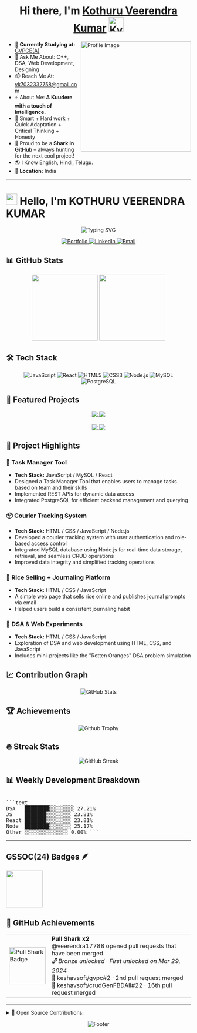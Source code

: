 <h1 align="center"> Hi there, I'm <a href="https://www.linkedin.com/in/veerendra-kumar-kothuru">Kothuru Veerendra Kumar</a> <img height="40" alt="Kyubey" src="https://raw.githubusercontent.com/innng/innng/master/assets/kyubey.gif"/></h1>

<img align="right" src="https://github.com/SankshipthShetty/SankshipthShetty/assets/99337968/2bd05422-3a3b-4d7c-94a1-7cdb584c09d7" alt="Profile Image" width="300"/>

- 🌱 **Currently Studying at:** [GVPCE(A)](https://gvpce.ac.in/)<br>
- 💬 Ask Me About: C++, DSA, Web Development, Designing<br>
- 📫 Reach Me At: [vk7032332758@gmail.com](mailto:vk7032332758@gmail.com)<br>
- ⚡ About Me: **A Kuudere with a touch of intelligence.**<br>
- 💎 Smart + Hard work + Quick Adaptation + Critical Thinking + Honesty<br>
- 🦈 Proud to be a **Shark in GitHub** – always hunting for the next cool project!<br>
- 🌎 I Know English, Hindi, Telugu.<br>
- 📍 **Location:** India<br>

---

# <img src="https://raw.githubusercontent.com/MartinHeinz/MartinHeinz/master/wave.gif" width="30px"> Hello, I'm KOTHURU VEERENDRA KUMAR

<div align="center">
  <img src="https://readme-typing-svg.herokuapp.com?font=Fira+Code&pause=1000&width=435&lines=Full+Stack+Developer;JavaScript+Enthusiast;Always+Learning+New+Technologies;Building+Web+Solutions" alt="Typing SVG" />
</div>

<p align="center">
  <a href="[porfolio](https://veerendra17788.github.io/my-portfolio/)">
    <img alt="Portfolio" src="https://img.shields.io/badge/Website-YourWebsite-blue?style=flat-square&logo=google-chrome">
  </a>
  <a href="https://linkedin.com/in/yourprofile">
    <img alt="LinkedIn" src="https://img.shields.io/badge/LinkedIn-YourName-blue?style=flat-square&logo=linkedin">
  </a>
  <a href="mailto:vk7032332758@gmail.com">
    <img alt="Email" src="https://img.shields.io/badge/Email-youremail@example.com-blue?style=flat-square&logo=gmail">
  </a>
</p>

## 📊 GitHub Stats

<div align="center">
  <img height="180em" src="https://github-readme-stats.vercel.app/api?username=veerendra17788&show_icons=true&theme=tokyonight&include_all_commits=true&count_private=true"/>
  <img height="180em" src="https://github-readme-stats.vercel.app/api/top-langs/?username=veerendra17788&layout=compact&langs_count=7&theme=tokyonight"/>
</div>


## 🛠️ Tech Stack

<div align="center">
  <img alt="JavaScript" src="https://img.shields.io/badge/JavaScript-F7DF1E?style=for-the-badge&logo=javascript&logoColor=black">
  <img alt="React" src="https://img.shields.io/badge/React-20232A?style=for-the-badge&logo=react&logoColor=61DAFB">
  <img alt="HTML5" src="https://img.shields.io/badge/HTML5-E34F26?style=for-the-badge&logo=html5&logoColor=white">
  <img alt="CSS3" src="https://img.shields.io/badge/CSS3-1572B6?style=for-the-badge&logo=css3&logoColor=white">
  <img alt="Node.js" src="https://img.shields.io/badge/Node.js-43853D?style=for-the-badge&logo=node.js&logoColor=white">
  <img alt="MySQL" src="https://img.shields.io/badge/MySQL-00000F?style=for-the-badge&logo=mysql&logoColor=white">
  <img alt="PostgreSQL" src="https://img.shields.io/badge/PostgreSQL-316192?style=for-the-badge&logo=postgresql&logoColor=white">
</div>

## 🚀 Featured Projects

<div align="center">
  <a href="https://github.com/veerendra17788/task-manager">
    <img align="center" src="https://github-readme-stats.vercel.app/api/pin/?username=veerendra17788&repo=TaskManager-V3&theme=tokyonight" />
  </a>
  <a href="https://github.com/veerendra17788/courier-tracking">
    <img align="center" src="https://github-readme-stats.vercel.app/api/pin/?username=veerendra17788&repo=courior&theme=tokyonight" />
  </a>
</div>
<br>
<div align="center">
  <a href="https://github.com/veerendra17788/rice-journal">
    <img align="center" src="https://github-readme-stats.vercel.app/api/pin/?username=veerendra17788&repo=RealRiceProject&theme=tokyonight" />
  </a>
  <a href="https://github.com/veerendra17788/dsa-experiments">
    <img align="center" src="https://github-readme-stats.vercel.app/api/pin/?username=veerendra17788&repo=R-Orange&theme=tokyonight" />
  </a>
</div>

## 📌 Project Highlights

### 🧠 Task Manager Tool
- **Tech Stack:** JavaScript / MySQL / React
- Designed a Task Manager Tool that enables users to manage tasks based on team and their skills
- Implemented REST APIs for dynamic data access
- Integrated PostgreSQL for efficient backend management and querying

### 📦 Courier Tracking System
- **Tech Stack:** HTML / CSS / JavaScript / Node.js
- Developed a courier tracking system with user authentication and role-based access control
- Integrated MySQL database using Node.js for real-time data storage, retrieval, and seamless CRUD operations
- Improved data integrity and simplified tracking operations

### 🍚 Rice Selling + Journaling Platform
- **Tech Stack:** HTML / CSS / JavaScript
- A simple web page that sells rice online and publishes journal prompts via email
- Helped users build a consistent journaling habit

### 🧪 DSA & Web Experiments
- **Tech Stack:** HTML / CSS / JavaScript
- Exploration of DSA and web development using HTML, CSS, and JavaScript
- Includes mini-projects like the "Rotten Oranges" DSA problem simulation

## 📈 Contribution Graph

<div align="center">
  <img src="https://github-readme-stats.vercel.app/api?username=veerendra17788&show_icons=true&theme=tokyonight&count_private=true&hide_title=true&hide_border=true" alt="GitHub Stats" />
</div>

## 🏆 Achievements

<div align="center">
  <p>
    <img src="https://github-profile-trophy.vercel.app/?username=veerendra17788&theme=onedark&no-frame=true&row=1&&margin-w=20&no-bg=true" alt="Github Trophy" />
  </p>
</div>


## 🔥 Streak Stats
<div align="center">
  <img src="https://github-readme-streak-stats.herokuapp.com/?user=veerendra17788&theme=tokyonight" alt="GitHub Streak" />
</div>


<!--## 📚 Certifications

- AWS Certified Solutions Architect
- Google Cloud Professional Developer
- Microsoft Certified: Azure Developer Associate
- MongoDB Certified Developer -->
<!--
## 💻 Coding Activity

<div align="center">
  <img src="https://wakatime.com/share/@veerendra17788/d6076b7b-cf20-4e54-96ee-0e00a5fba0e6.svg" height="300px"/>
</div>
-->

## 📊 Weekly Development Breakdown

<!--START_SECTION:waka-->
<pre> 
```text
DSA   ████████░░░░░░░░ 27.21%
JS    ███████░░░░░░░░ 23.81%
React ███████░░░░░░░░ 23.81%
Node  ████████░░░░░░░ 25.17%
Other ░░░░░░░░░░░░░░ 0.00% ``` 
</pre>
<!--END_SECTION:waka-->

---

<!-- <div align="center">
  <img src="https://komarev.com/ghpvc/?username=yourusername&label=Profile%20views&color=0e75b6&style=flat" alt="Profile Visitor Count" />
  <br>
  <img src="https://img.shields.io/github/followers/yourusername?style=social" alt="Github Followers" />
  <img src="https://img.shields.io/github/stars/yourusername?style=social" alt="Github Stars" />
</div> -->

## GSSOC(24) Badges 🪶
<div style='display:flex; align-items:center; gap: 10px;' align='center'>
  <a href="https://gssoc.girlscript.tech/leaderboard">
    <img src="https://raw.githubusercontent.com/GSSoC24/Postman-Challenge/main/docs/assets/Postman%20White.png" width="100px" height="100px" />
  </a>
</div>

## 🦈 GitHub Achievements

<table>
  <tr>
    <td>
      <img src="https://github.githubassets.com/assets/pull-shark-default-498c279a747d.png" width="100" alt="Pull Shark Badge"/>
    </td>
    <td>
      <strong>Pull Shark x2</strong><br>
      @veerendra17788 opened pull requests that have been merged.<br>
      <em>🔓 Bronze unlocked · First unlocked on Mar 29, 2024</em><br>
      🔗 keshavsoft/gvpc#2 · 2nd pull request merged<br>
      🔗 keshavsoft/crudGenFBDAll#22 · 16th pull request merged
    </td>
  </tr>
</table>


---

<details><summary>🚀 Open Source Contributions:</summary>
  <br>
  <table width="100%" align="center">
    <tr>
      <td>GirlScript Summer of Code (GSSoC'24)</td>
      <td>
        <ul>
          <li>Role: <strong>Open Source Contributor</strong></li>
          <li>Contributed to multiple open-source projects.</li>
          <li>Fixed UI/UX issues, added FAQs, and enhanced features.</li>
        </ul>
      </td>
    </tr>
  </table>
</details>

<p align="center">
  <img src="https://capsule-render.vercel.app/api?type=waving&color=gradient&height=60&section=footer" alt="Footer"/>
</p>

